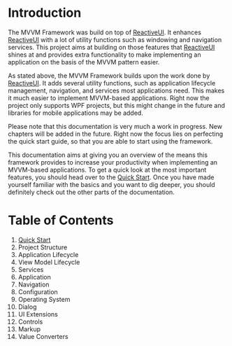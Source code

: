 # Introduction

The MVVM Framework was build on top of [ReactiveUI](https://github.com/reactiveui/ReactiveUI). It enhances [ReactiveUI](https://github.com/reactiveui/ReactiveUI)
with a lot of utility functions such as windowing and navigation services. This project aims at building on those features that
[ReactiveUI](https://github.com/reactiveui/ReactiveUI) shines at and provides extra functionality to make implementing an application on the basis of the MVVM
pattern easier.

As stated above, the MVVM Framework builds upon the work done by [ReactiveUI](https://github.com/reactiveui/ReactiveUI). It adds several utility functions, such
as application lifecycle management, navigation, and services most applications need. This makes it much easier to implement MVVM-based applications. Right now the
project only supports WPF projects, but this might change in the future and libraries for mobile applications may be added.

Please note that this documentation is very much a work in progress. New chapters will be added in the future. Right now the focus lies on perfecting the quick
start guide, so that you are able to start using the framework.

This documentation aims at giving you an overview of the means this framework provides to increase your productivity when implementing an MVVM-based applications.
To get a quick look at the most important features, you should head over to the [Quick Start](https://github.com/lecode-official/mvvm-framework/blob/master/Documentation/QuickStart.md).
Once you have made yourself familiar with the basics and you want to dig deeper, you should definitely check out the other parts of the documentation.

# Table of Contents

1. [Quick Start](https://github.com/lecode-official/mvvm-framework/blob/master/Documentation/QuickStart.md)
2. Project Structure
3. Application Lifecycle
4. View Model Lifecycle
5. Services
  1. Application
  2. Navigation
  3. Configuration
  4. Operating System
  5. Dialog
6. UI Extensions
  1. Controls
  2. Markup
  3. Value Converters